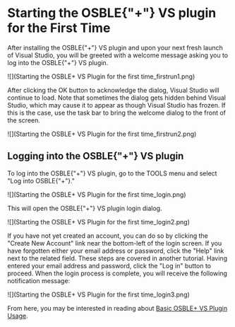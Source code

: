 # Starting the OSBLE{"+"} VS plugin for the First Time
After installing the OSBLE{"+"} VS plugin and upon your next fresh launch of Visual Studio, you will be greeted with a welcome message asking you to log into the OSBLE{"+"} VS plugin.  

![](Starting the OSBLE+ VS Plugin for the first time_firstrun1.png)

After clicking the OK button to acknowledge the dialog, Visual Studio will continue to load.  Note that sometimes the dialog gets hidden behind Visual Studio, which may cause it to appear as though Visual Studio has frozen.  If this is the case, use the task bar to bring the welcome dialog to the front of the screen.  

![](Starting the OSBLE+ VS Plugin for the first time_firstrun2.png)

## Logging into the OSBLE{"+"} VS plugin
To log into the OSBLE{"+"} VS plugin, go to the TOOLS menu and select "Log into OSBLE{"+"}."  

![](Starting the OSBLE+ VS Plugin for the first time_login.png)

This will open the OSBLE{"+"} VS plugin login dialog. 

![](Starting the OSBLE+ VS Plugin for the first time_login2.png)

If you have not yet created an account, you can do so by clicking the "Create New Account" link near the bottom-left of the login screen.  If you have forgotten either your email address or password, click the "Help" link next to the related field.  These steps are covered in another tutorial.  Having entered your email address and password, click the "Log in" button to proceed.  When the login process is complete, you will receive the following notification message:

![](Starting the OSBLE+ VS Plugin for the first time_login3.png)

From here, you may be interested in reading about [Basic OSBLE+ VS Plugin Usage](Basic-OSBLE+-VS-Plugin-Usage).


